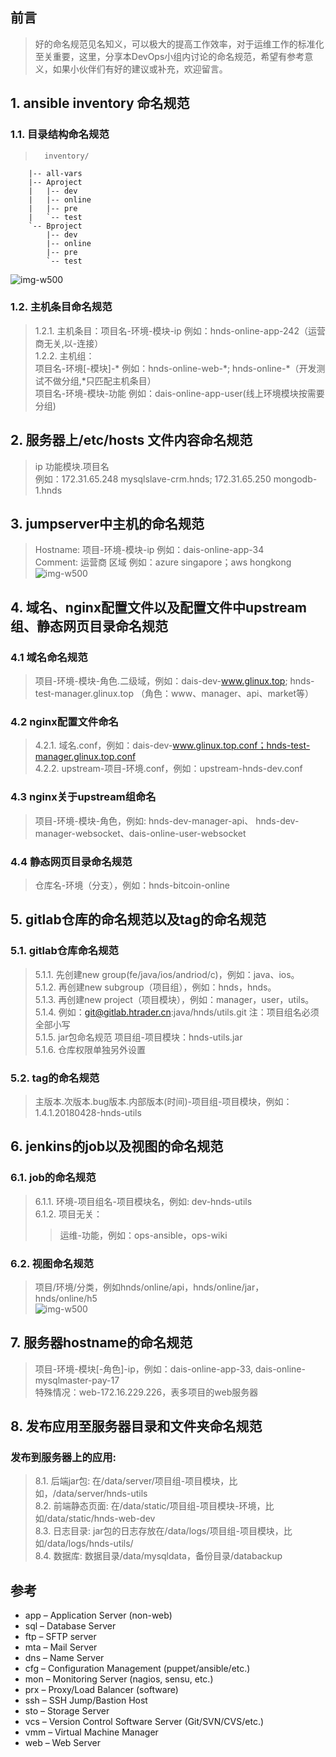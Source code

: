 ## 前言  
>好的命名规范见名知义，可以极大的提高工作效率，对于运维工作的标准化至关重要，这里，分享本DevOps小组内讨论的命名规范，希望有参考意义，如果小伙伴们有好的建议或补充，欢迎留言。  
  
## 1. ansible inventory 命名规范  
### 1.1. 目录结构命名规范  
>		inventory/  
		|-- all-vars  
		|-- Aproject  
		|   |-- dev  
		|   |-- online  
		|   |-- pre  
		|   `-- test  
		`-- Bproject  
		    |-- dev  
		    |-- online  
		    |-- pre  
		    `-- test    

![img-w500](/images/ops001.png)  
  
### 1.2. 主机条目命名规范  
>1.2.1. 主机条目：项目名-环境-模块-ip 例如：hnds-online-app-242（运营商无关,以-连接）  
1.2.2. 主机组：  
项目名-环境[-模块]-* 例如：hnds-online-web-\*; hnds-online-\*（开发测试不做分组,*只匹配主机条目）  
项目名-环境-模块-功能 例如：dais-online-app-user(线上环境模块按需要分组)  
  
## 2. 服务器上/etc/hosts 文件内容命名规范  
>ip 功能模块.项目名   
例如：172.31.65.248 mysqlslave-crm.hnds; 172.31.65.250 mongodb-1.hnds  
      
## 3. jumpserver中主机的命名规范  
>Hostname: 项目-环境-模块-ip 例如：dais-online-app-34  
Comment: 运营商 区域 例如：azure singapore；aws hongkong  
![img-w500](/images/ops002.png)  
  
  
## 4. 域名、nginx配置文件以及配置文件中upstream组、静态网页目录命名规范  
### 4.1 域名命名规范  
>项目-环境-模块-角色.二级域，例如：dais-dev-www.glinux.top; hnds-test-manager.glinux.top （角色：www、manager、api、market等）  
  
### 4.2 nginx配置文件命名  
>4.2.1. 域名.conf，例如：dais-dev-www.glinux.top.conf；hnds-test-manager.glinux.top.conf  
>4.2.2. upstream-项目-环境.conf，例如：upstream-hnds-dev.conf  
  
### 4.3 nginx关于upstream组命名  
>项目-环境-模块-角色，例如: hnds-dev-manager-api、 hnds-dev-manager-websocket、dais-online-user-websocket  
  
### 4.4 静态网页目录命名规范  
>仓库名-环境（分支），例如：hnds-bitcoin-online  
  
## 5. gitlab仓库的命名规范以及tag的命名规范  
### 5.1. gitlab仓库命名规范  
>5.1.1. 先创建new group(fe/java/ios/andriod/c)，例如：java、ios。  
>5.1.2. 再创建new subgroup（项目组），例如：hnds，hnds。   
>5.1.3. 再创建new project（项目模块），例如：manager，user，utils。  
>5.1.4. 例如：git@gitlab.htrader.cn:java/hnds/utils.git 注：项目组名必须全部小写  
>5.1.5. jar包命名规范 项目组-项目模块：hnds-utils.jar  
>5.1.6. 仓库权限单独另外设置  
  
### 5.2. tag的命名规范  
> 主版本.次版本.bug版本.内部版本(时间)-项目组-项目模块，例如：1.4.1.20180428-hnds-utils  
  
## 6. jenkins的job以及视图的命名规范  
### 6.1. job的命名规范  
>6.1.1. 环境-项目组名-项目模块名，例如: dev-hnds-utils  
>6.1.2. 项目无关：  
>> 运维-功能，例如：ops-ansible，ops-wiki  
					  
### 6.2. 视图命名规范  
> 项目/环境/分类，例如hnds/online/api，hnds/online/jar，hnds/online/h5  
![img-w500](/images/ops003.png)  
  
## 7. 服务器hostname的命名规范  
> 项目-环境-模块[-角色]-ip，例如：dais-online-app-33, dais-online-mysqlmaster-pay-17  
>特殊情况：web-172.16.229.226，表多项目的web服务器  
  
## 8. 发布应用至服务器目录和文件夹命名规范  
### 发布到服务器上的应用:  
>8.1. 后端jar包: 在/data/server/项目组-项目模块，比如，/data/server/hnds-utils  
8.2. 前端静态页面: 在/data/static/项目组-项目模块-环境，比如/data/static/hnds-web-dev  
8.3. 日志目录: jar包的日志存放在/data/logs/项目组-项目模块，比如/data/logs/hnds-utils/  
8.4. 数据库: 数据目录/data/mysqldata，备份目录/databackup  
  
## 参考  
* app – Application Server (non-web)  
* sql – Database Server  
* ftp – SFTP server  
* mta – Mail Server  
* dns – Name Server  
* cfg – Configuration Management (puppet/ansible/etc.)  
* mon – Monitoring Server (nagios, sensu, etc.)  
* prx – Proxy/Load Balancer (software)  
* ssh – SSH Jump/Bastion Host  
* sto – Storage Server  
* vcs – Version Control Software Server (Git/SVN/CVS/etc.)  
* vmm – Virtual Machine Manager  
* web – Web Server  